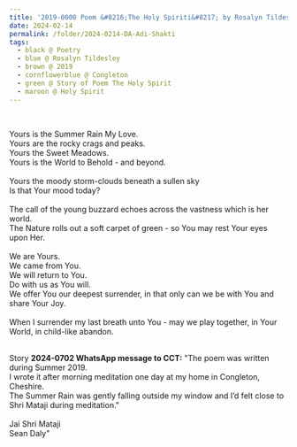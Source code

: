 ```yaml
---
title: '2019-0000 Poem &#8216;The Holy Spiriti&#8217; by Rosalyn Tildesley, Congleton'
date: 2024-02-14
permalink: /folder/2024-0214-DA-Adi-Shakti
tags:
  - black @ Poetry
  - blue @ Rosalyn Tildesley
  - brown @ 2019
  - cornflowerblue @ Congleton
  - green @ Story of Poem The Holy Spirit
  - maroon @ Holy Spirit
---
```


<br>

<p>
Yours is the Summer Rain My Love.<br>
Yours are the rocky crags and peaks.<br>
Yours the Sweet Meadows.<br>
Yours is the World to Behold - and beyond.<br>
<br>
Yours the moody storm-clouds beneath a sullen sky<br>
Is that Your mood today?<br>
<br>
The call of the young buzzard echoes across the vastness which is her world.<br>
The Nature rolls out a soft carpet of green - so You may rest Your eyes upon Her.<br>
<br>
We are Yours.<br>
We came from You.<br>
We will return to You.<br>
Do with us as You will.<br>
We offer You our deepest surrender, in that only can we be with You and share Your Joy.<br>
<br>
When I surrender my last breath unto You - may we play together, in Your World, in child-like abandon.<br>
</p>

<br>

<wave-list>
<list-title color="DarkSeaGreen" width="25">Story</list-title>
  <list-item color="BlanchedAlmond"  width="280"><b>2024-0702 WhatsApp message to CCT:</b> "The poem was written during Summer 2019.<br>
I wrote it after morning meditation one day at my home in Congleton, Cheshire.<br>
The Summer Rain was gently falling outside my window and I’d felt close to Shri Mataji during meditation."<br>
  <br>
Jai Shri Mataji<br>
Sean Daly"</list-item>
</wave-list>